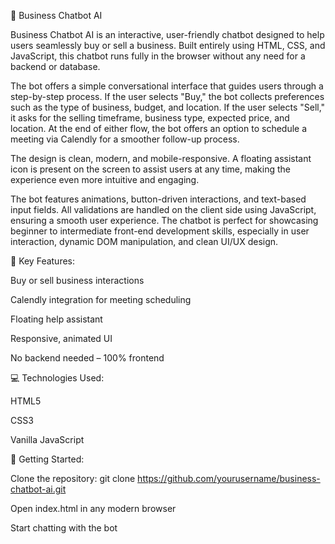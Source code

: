 🤖 Business Chatbot AI

Business Chatbot AI is an interactive, user-friendly chatbot designed to help users seamlessly buy or sell a business. Built entirely using HTML, CSS, and JavaScript, this chatbot runs fully in the browser without any need for a backend or database.

The bot offers a simple conversational interface that guides users through a step-by-step process. If the user selects "Buy," the bot collects preferences such as the type of business, budget, and location. If the user selects "Sell," it asks for the selling timeframe, business type, expected price, and location. At the end of either flow, the bot offers an option to schedule a meeting via Calendly for a smoother follow-up process.

The design is clean, modern, and mobile-responsive. A floating assistant icon is present on the screen to assist users at any time, making the experience even more intuitive and engaging.

The bot features animations, button-driven interactions, and text-based input fields. All validations are handled on the client side using JavaScript, ensuring a smooth user experience. The chatbot is perfect for showcasing beginner to intermediate front-end development skills, especially in user interaction, dynamic DOM manipulation, and clean UI/UX design.

🌟 Key Features:

Buy or sell business interactions

Calendly integration for meeting scheduling

Floating help assistant

Responsive, animated UI

No backend needed – 100% frontend

💻 Technologies Used:

HTML5

CSS3

Vanilla JavaScript

🚀 Getting Started:

Clone the repository: git clone https://github.com/yourusername/business-chatbot-ai.git

Open index.html in any modern browser

Start chatting with the bot
